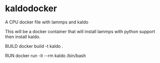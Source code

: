 # kaldodocker
A CPU docker file with lammps and kaldo


This will be a docker container that will install lammps with python support then install kaldo.


BUILD
docker build -t kaldo .

RUN
docker run -it --rm  kaldo /bin/bash

